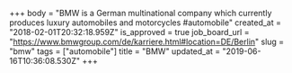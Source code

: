 +++
body = "BMW is a German multinational company which currently produces luxury automobiles and motorcycles #automobile"
created_at = "2018-02-01T20:32:18.959Z"
is_approved = true
job_board_url = "https://www.bmwgroup.com/de/karriere.html#location=DE/Berlin"
slug = "bmw"
tags = ["automobile"]
title = "BMW"
updated_at = "2019-06-16T10:36:08.530Z"
+++
